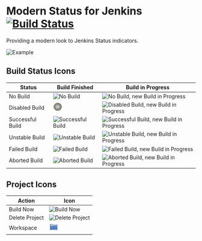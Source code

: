 # Modern Status for Jenkins [![Build Status](https://ci.jenkins.io/job/plugins/job/modernstatus-plugin/job/master/badge/icon)](https://ci.jenkins.io/job/plugins/job/modernstatus-plugin/job/master/)

Providing a modern look to Jenkins Status indicators. 

![Example](example.gif)

## Build Status Icons

Status | Build Finished | Build in Progress
------ | -------------- | -----------------
No Build | ![No Build](src/main/webapp/24x24/nobuilt.png) | ![No Build, new Build in Progress](src/main/webapp/24x24/nobuilt_anime.gif)
Disabled Build | ![Disabled Build](src/main/webapp/24x24/disabled.png) | ![Disabled Build, new Build in Progress](src/main/webapp/24x24/disabled_anime.gif)
Successful Build | ![Successful Build](src/main/webapp/24x24/blue.png) | ![Successful Build, new Build in Progress](src/main/webapp/24x24/blue_anime.gif)
Unstable Build | ![Unstable Build](src/main/webapp/24x24/yellow.png) | ![Unstable Build, new Build in Progress](src/main/webapp/24x24/yellow_anime.gif)
Failed Build | ![Failed Build](src/main/webapp/24x24/red.png) | ![Failed Build, new Build in Progress](src/main/webapp/24x24/red_anime.gif)
Aborted Build | ![Aborted Build](src/main/webapp/24x24/aborted.png) | ![Aborted Build, new Build in Progress](src/main/webapp/24x24/aborted_anime.gif)

## Project Icons

Action | Icon
------ | ----
Build Now | ![Build Now](src/main/webapp/24x24/clock.png)
Delete Project | ![Delete Project](src/main/webapp/24x24/edit-delete.png)
Workspace | ![Workspace](src/main/webapp/24x24/folder.png)
